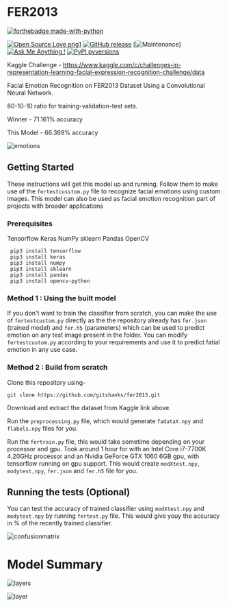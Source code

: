 # FER2013 
[![forthebadge made-with-python](http://ForTheBadge.com/images/badges/made-with-python.svg)](https://www.python.org/)

[![Open Source Love png1](https://badges.frapsoft.com/os/v1/open-source.png?v=103)]("https:/")
[![GitHub release](https://img.shields.io/github/release/Naereen/StrapDown.js.svg)](https://github.com/gitshanks/fer2013/releases)
[![Maintenance](https://img.shields.io/badge/Maintained%3F-yes-green.svg)]
[![Ask Me Anything !](https://img.shields.io/badge/Ask%20me-anything-1abc9c.svg)](http://gitshanks.github.io)
[![PyPI pyversions](https://img.shields.io/pypi/pyversions/ansicolortags.svg)](https://pypi.python.org/pypi/ansicolortags/)


Kaggle Challenge - https://www.kaggle.com/c/challenges-in-representation-learning-facial-expression-recognition-challenge/data

Facial Emotion Recognition on FER2013 Dataset Using a Convolutional Neural Network. 

80-10-10 ratio for training-validation-test sets.

Winner - 71.161% accuracy

This Model -  66.369% accuracy

![emotions](https://user-images.githubusercontent.com/28602282/48102098-ab737b80-e1e6-11e8-8541-517de2be0064.png)

## Getting Started

These instructions will get this model up and running. Follow them to make use of the `fertestcusstom.py` file to recognize facial emotions using custom images. This model can also be used as facial emotion recognition part of projects with broader applications

### Prerequisites
Tensorflow
Keras
NumPy
sklearn
Pandas
OpenCV
```
 pip3 install tensorflow
 pip3 install keras
 pip3 install numpy
 pip3 install sklearn
 pip3 install pandas
 pip3 install opencv-python
```

### Method 1 : Using the built model 

If you don't want to train the classifier from scratch, you can make the use of `fertestcustom.py` directly as the the repository already has `fer.json` (trained model) and `fer.h5` (parameters) which can be used to predict emotion on any test image present in the folder. You can modify `fertestcustom.py` according to your requirements and use it to predict fatial emotion in any use case.

### Method 2 : Build from scratch
Clone this repository using-
```
git clone https://github.com/gitshanks/fer2013.git
```
Download and extract the dataset from Kaggle link above.

Run the `preprocessing.py` file, which would generate `fadataX.npy` and `flabels.npy` files for you.

Run the `fertrain.py` file,  this would take sometime depending on your processor and gpu. Took around 1 hour for with an Intel Core i7-7700K 4.20GHz processor and an Nvidia GeForce GTX 1060 6GB gpu, with tensorflow running on gpu support. This would create `modXtest.npy`, `modytest,npy`, `fer.json` and `fer.h5` file for you.

## Running the tests (Optional)

You can test the accuracy of trained classifier using `modXtest.npy` and `modytest.npy` by running `fertest.py` file. This would give youy the accuracy in % of the recently trained classifier.

![confusionmatrix](https://user-images.githubusercontent.com/28602282/47956084-d8186080-df64-11e8-9d07-c7eda5cf6697.png)

# Model Summary
![layers](https://user-images.githubusercontent.com/28602282/48034278-f5435f80-e11b-11e8-8390-585e34fc18ae.png)

![layer](https://user-images.githubusercontent.com/28602282/48034508-f5902a80-e11c-11e8-9265-3b3eaea642a0.png)
